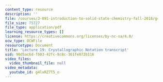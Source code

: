```yaml
---
content_type: resource
description: ''
file: /courses/3-091-introduction-to-solid-state-chemistry-fall-2018/g4lxRZ7T5_o_transcript.pdf
file_size: 75727
file_type: application/pdf
learning_resource_types: []
license: https://creativecommons.org/licenses/by-nc-sa/4.0/
ocw_type: OCWFile
resourcetype: Document
title: 'Lecture 19: Crystallographic Notation transcript'
uid: 90d5ac6d-fb03-42fc-8c8c-361fe872b116
video_files:
  video_thumbnail_file: null
video_metadata:
  youtube_id: g4lxRZ7T5_o
---
```

